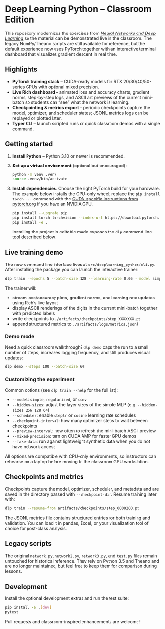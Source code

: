 # Deep Learning Python – Classroom Edition

This repository modernizes the exercises from [*Neural Networks and Deep Learning*](http://neuralnetworksanddeeplearning.com/chap1.html) so the material can be demonstrated live in the classroom.  The legacy NumPy/Theano scripts are still available for reference, but the default experience now uses PyTorch together with an interactive terminal dashboard that visualizes gradient descent in real time.

## Highlights

- **PyTorch training stack** – CUDA-ready models for RTX 20/30/40/50-series GPUs with optional mixed precision.
- **Live Rich dashboard** – animated loss and accuracy charts, gradient norms, step-by-step logs, and ASCII art previews of the current mini-batch so students can “see” what the network is learning.
- **Checkpointing & metrics export** – periodic checkpoints capture the model, optimizer, and scheduler states; JSONL metrics logs can be replayed or plotted later.
- **Typer CLI** – launch scripted runs or quick classroom demos with a single command.

## Getting started

1. **Install Python** – Python 3.10 or newer is recommended.
2. **Set up a virtual environment** (optional but encouraged):

   ```bash
   python -m venv .venv
   source .venv/bin/activate
   ```

3. **Install dependencies**.  Choose the right PyTorch build for your hardware.  The example below installs the CPU-only wheel; replace the `pip install torch ...` command with the [CUDA-specific instructions from pytorch.org](https://pytorch.org/get-started/locally/) if you have an NVIDIA GPU.

   ```bash
   pip install --upgrade pip
   pip install torch torchvision --index-url https://download.pytorch.org/whl/cpu
   pip install -e .
   ```

   Installing the project in editable mode exposes the `dlp` command line tool described below.

## Live training demo

The new command line interface lives at `src/deeplearning_python/cli.py`.  After installing the package you can launch the interactive trainer:

```bash
dlp train --epochs 5 --batch-size 128 --learning-rate 0.05 --model simple
```

The trainer will:

- stream loss/accuracy plots, gradient norms, and learning rate updates using Rich’s live layout
- display ASCII renderings of the digits in the current mini-batch together with predicted labels
- write checkpoints to `./artifacts/checkpoints/step_XXXXXXX.pt`
- append structured metrics to `./artifacts/logs/metrics.jsonl`

### Demo mode

Need a quick classroom walkthrough?  `dlp demo` caps the run to a small number of steps, increases logging frequency, and still produces visual updates:

```bash
dlp demo --steps 100 --batch-size 64
```

### Customizing the experiment

Common options (see `dlp train --help` for the full list):

- `--model`: `simple`, `regularized`, or `conv`
- `--hidden-sizes`: adjust the layer sizes of the simple MLP (e.g. `--hidden-sizes 256 128 64`)
- `--scheduler`: enable `steplr` or `cosine` learning rate schedules
- `--checkpoint-interval`: how many optimizer steps to wait between checkpoints
- `--preview-interval`: how often to refresh the mini-batch ASCII preview
- `--mixed-precision`: turn on CUDA AMP for faster GPU demos
- `--fake-data`: run against lightweight synthetic data when you do not have network access

All options are compatible with CPU-only environments, so instructors can rehearse on a laptop before moving to the classroom GPU workstation.

## Checkpoints and metrics

Checkpoints capture the model, optimizer, scheduler, and metadata and are saved in the directory passed with `--checkpoint-dir`.  Resume training later with:

```bash
dlp train --resume-from artifacts/checkpoints/step_0000200.pt
```

The JSONL metrics file contains structured entries for both training and validation.  You can load it in pandas, Excel, or your visualization tool of choice for post-class analysis.

## Legacy scripts

The original `network.py`, `network2.py`, `network3.py`, and `test.py` files remain untouched for historical reference.  They rely on Python 3.5 and Theano and are no longer maintained, but feel free to keep them for comparison during lessons.

## Development

Install the optional development extras and run the test suite:

```bash
pip install -e .[dev]
pytest
```

Pull requests and classroom-inspired enhancements are welcome!
